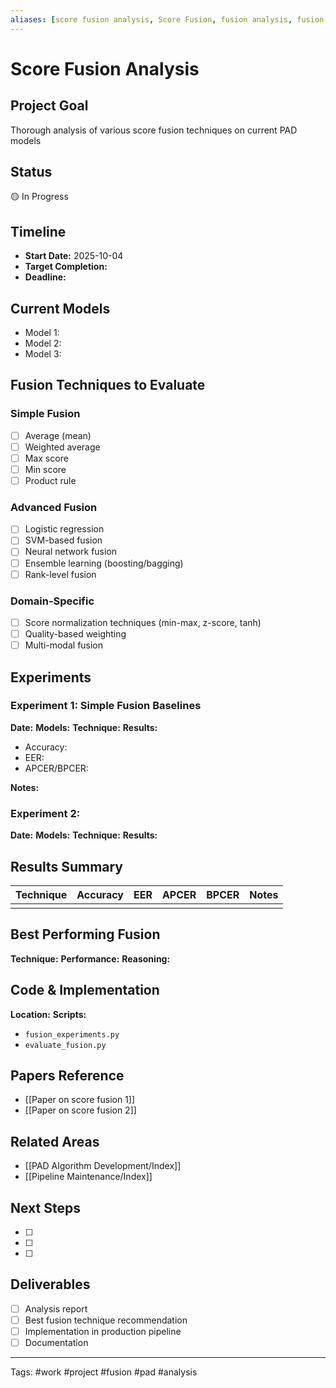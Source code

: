 ```yaml
---
aliases: [score fusion analysis, Score Fusion, fusion analysis, fusion techniques]
---
```

# Score Fusion Analysis

## Project Goal
Thorough analysis of various score fusion techniques on current PAD models

## Status
🟡 In Progress

## Timeline
- **Start Date:** 2025-10-04
- **Target Completion:** 
- **Deadline:** 

## Current Models
- Model 1:
- Model 2:
- Model 3:

## Fusion Techniques to Evaluate

### Simple Fusion
- [ ] Average (mean)
- [ ] Weighted average
- [ ] Max score
- [ ] Min score
- [ ] Product rule

### Advanced Fusion
- [ ] Logistic regression
- [ ] SVM-based fusion
- [ ] Neural network fusion
- [ ] Ensemble learning (boosting/bagging)
- [ ] Rank-level fusion

### Domain-Specific
- [ ] Score normalization techniques (min-max, z-score, tanh)
- [ ] Quality-based weighting
- [ ] Multi-modal fusion

## Experiments

### Experiment 1: Simple Fusion Baselines
**Date:**
**Models:**
**Technique:**
**Results:**
- Accuracy:
- EER:
- APCER/BPCER:

**Notes:**

### Experiment 2:
**Date:**
**Models:**
**Technique:**
**Results:**

## Results Summary

| Technique | Accuracy | EER | APCER | BPCER | Notes |
|-----------|----------|-----|-------|-------|-------|
|           |          |     |       |       |       |

## Best Performing Fusion
**Technique:**
**Performance:**
**Reasoning:**

## Code & Implementation
**Location:**
**Scripts:**
- `fusion_experiments.py`
- `evaluate_fusion.py`

## Papers Reference
- [[Paper on score fusion 1]]
- [[Paper on score fusion 2]]

## Related Areas
- [[PAD Algorithm Development/Index]]
- [[Pipeline Maintenance/Index]]

## Next Steps
- [ ] 
- [ ] 
- [ ] 

## Deliverables
- [ ] Analysis report
- [ ] Best fusion technique recommendation
- [ ] Implementation in production pipeline
- [ ] Documentation

---
Tags: #work #project #fusion #pad #analysis
